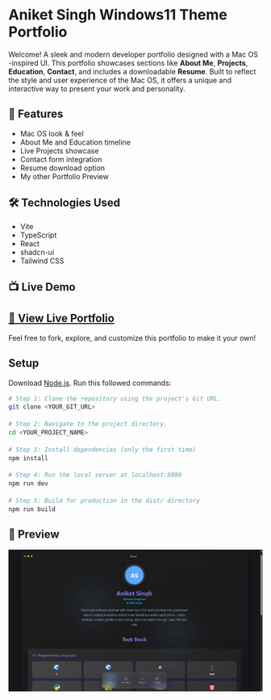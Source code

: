 # Aniket Singh Windows11 Theme Portfolio
Welcome!
A sleek and modern developer portfolio designed with a Mac OS -inspired UI. This portfolio showcases sections like **About Me**, **Projects**, **Education**, **Contact**, and includes a downloadable **Resume**. Built to reflect the style and user experience of the Mac OS, it offers a unique and interactive way to present your work and personality.

## 🚀 Features

- Mac OS look & feel
- About Me and Education timeline
- Live Projects showcase
- Contact form integration
- Resume download option
- My other Portfolio Preview

## 🛠️ Technologies Used

- Vite
- TypeScript
- React
- shadcn-ui
- Tailwind CSS


## 📺 Live Demo

[🔗 View Live Portfolio](https://aniketmacfolio.vercel.app/)
---
Feel free to fork, explore, and customize this portfolio to make it your own!


## Setup

Download [Node.js](https://nodejs.org/en/download/).
Run this followed commands:

```bash
# Step 1: Clone the repository using the project's Git URL.
git clone <YOUR_GIT_URL>

# Step 2: Navigate to the project directory.
cd <YOUR_PROJECT_NAME>

# Step 3: Install dependencies (only the first time)
npm install

# Step 4: Run the local server at localhost:8080
npm run dev

# Step 5: Build for production in the dist/ directory
npm run build
```
## 📸 Preview

![Mac OS Portfolio Preview](MacOS_Portfolio.png)
